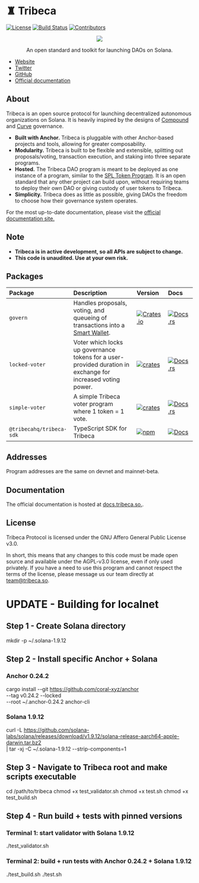 # ♜ Tribeca

[![License](https://img.shields.io/badge/license-AGPL%203.0-blue)](https://github.com/TribecaHQ/tribeca/blob/master/LICENSE)
[![Build Status](https://img.shields.io/github/workflow/status/TribecaHQ/tribeca/E2E/master)](https://github.com/TribecaHQ/tribeca/actions/workflows/programs-e2e.yml?query=branch%3Amaster)
[![Contributors](https://img.shields.io/github/contributors/TribecaHQ/tribeca)](https://github.com/TribecaHQ/tribeca/graphs/contributors)

<p align="center">
    <img src="/images/banner.png" />
</p>

<p align="center">
    An open standard and toolkit for launching DAOs on Solana.
</p>

- [Website](https://tribeca.so)
- [Twitter](https://twitter.com/TribecaDAO)
- [GitHub](https://github.com/TribecaHQ)
- [Official documentation](https://docs.tribeca.so/)

## About

Tribeca is an open source protocol for launching decentralized autonomous organizations on Solana. It is heavily inspired by the designs of [Compound](https://compound.finance/docs/governance) and [Curve](https://curve.readthedocs.io/dao-vecrv.html) governance.

- **Built with Anchor.** Tribeca is pluggable with other Anchor-based projects and tools, allowing for greater composability.
- **Modularity.** Tribeca is built to be flexible and extensible, splitting out proposals/voting, transaction execution, and staking into three separate programs.
- **Hosted.** The Tribeca DAO program is meant to be deployed as one instance of a program, similar to the [SPL Token Program](https://spl.solana.com/token). It is an open standard that any other project can build upon, without requiring teams to deploy their own DAO or giving custody of user tokens to Tribeca.
- **Simplicity.** Tribeca does as little as possible, giving DAOs the freedom to choose how their governance system operates.

For the most up-to-date documentation, please visit the [official documentation site.](https://docs.tribeca.so/)

## Note

- **Tribeca is in active development, so all APIs are subject to change.**
- **This code is unaudited. Use at your own risk.**

## Packages

| Package                  | Description                                                                                                               | Version                                                                                                                 | Docs                                                                                  |
| :----------------------- | :------------------------------------------------------------------------------------------------------------------------ | :---------------------------------------------------------------------------------------------------------------------- | :------------------------------------------------------------------------------------ |
| `govern`                 | Handles proposals, voting, and queueing of transactions into a [Smart Wallet](https://docs.tribeca.so/goki/smart-wallet). | [![Crates.io](https://img.shields.io/crates/v/govern)](https://crates.io/crates/govern)                                 | [![Docs.rs](https://docs.rs/govern/badge.svg)](https://docs.rs/govern)                |
| `locked-voter`           | Voter which locks up governance tokens for a user-provided duration in exchange for increased voting power.               | [![crates](https://img.shields.io/crates/v/locked-voter)](https://crates.io/crates/locked-voter)                        | [![Docs.rs](https://docs.rs/locked-voter/badge.svg)](https://docs.rs/locked-voter)    |
| `simple-voter`           | A simple Tribeca voter program where 1 token = 1 vote.                                                                    | [![crates](https://img.shields.io/crates/v/simple-voter)](https://crates.io/crates/simple-voter)                        | [![Docs.rs](https://docs.rs/simple-voter/badge.svg)](https://docs.rs/simple-voter)    |
| `@tribecahq/tribeca-sdk` | TypeScript SDK for Tribeca                                                                                                | [![npm](https://img.shields.io/npm/v/@tribecahq/tribeca-sdk.svg)](https://www.npmjs.com/package/@tribecahq/tribeca-sdk) | [![Docs](https://img.shields.io/badge/docs-typedoc-blue)](https://docs.quarry.so/ts/) |

## Addresses

Program addresses are the same on devnet and mainnet-beta.

## Documentation

The official documentation is hosted at [docs.tribeca.so.](https://docs.tribeca.so/).

## License

Tribeca Protocol is licensed under the GNU Affero General Public License v3.0.

In short, this means that any changes to this code must be made open source and available under the AGPL-v3.0 license, even if only used privately. If you have a need to use this program and cannot respect the terms of the license, please message us our team directly at [team@tribeca.so](mailto:team@tribeca.so).


# UPDATE - Building for localnet

## Step 1 - Create Solana directory
mkdir -p ~/.solana-1.9.12

## Step 2 - Install specific Anchor + Solana

### Anchor 0.24.2
cargo install --git https://github.com/coral-xyz/anchor \
  --tag v0.24.2 --locked \
  --root ~/.anchor-0.24.2 anchor-cli

### Solana 1.9.12 
curl -L https://github.com/solana-labs/solana/releases/download/v1.9.12/solana-release-aarch64-apple-darwin.tar.bz2 \
  | tar -xj -C ~/.solana-1.9.12 --strip-components=1

## Step 3 - Navigate to Tribeca root and make scripts executable
cd /path/to/tribeca
chmod +x test_validator.sh
chmod +x test.sh
chmod +x test_build.sh

## Step 4 - Run build + tests with pinned versions

### Terminal 1: start validator with Solana 1.9.12
./test_validator.sh

### Terminal 2: build + run tests with Anchor 0.24.2 + Solana 1.9.12
./test_build.sh
./test.sh